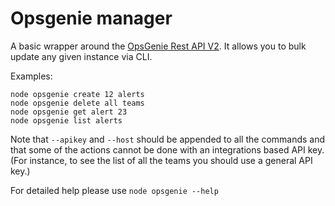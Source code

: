 # Opsgenie manager

A basic wrapper around the [OpsGenie Rest API V2](https://docs.opsgenie.com/docs/api-overview). It allows you to bulk update any given instance via CLI.

Examples:
```
node opsgenie create 12 alerts
node opsgenie delete all teams
node opsgenie get alert 23
node opsgenie list alerts
```

Note that  `--apikey` and `--host` should be appended to all the commands and that some of the actions cannot be done with an integrations based API key. (For instance, to see the list of all the teams you should use a general API key.)

For detailed help please use `node opsgenie --help`